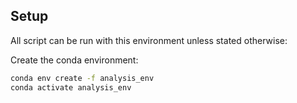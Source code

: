 ## Setup

All script can be run with this environment unless stated otherwise:

Create the conda environment:

```bash
conda env create -f analysis_env
conda activate analysis_env


